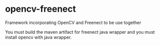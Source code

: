 opencv-freenect
===============

Framework incorporating OpenCV and Freenect to be use together

You must build the maven artifact for freenect java wrapper and you must install opencv with java wrapper.
